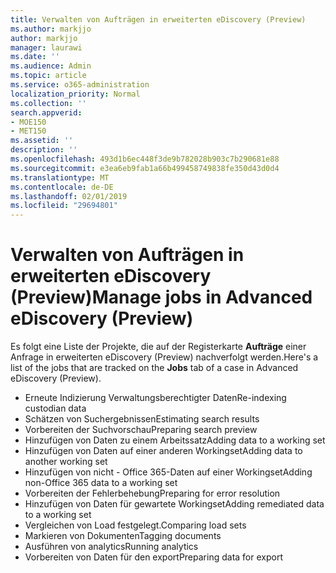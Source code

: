 ```yaml
---
title: Verwalten von Aufträgen in erweiterten eDiscovery (Preview)
ms.author: markjjo
author: markjjo
manager: laurawi
ms.date: ''
ms.audience: Admin
ms.topic: article
ms.service: o365-administration
localization_priority: Normal
ms.collection: ''
search.appverid:
- MOE150
- MET150
ms.assetid: ''
description: ''
ms.openlocfilehash: 493d1b6ec448f3de9b782028b903c7b290681e88
ms.sourcegitcommit: e3ea6eb9fab1a66b499458749838fe350d43d0d4
ms.translationtype: MT
ms.contentlocale: de-DE
ms.lasthandoff: 02/01/2019
ms.locfileid: "29694801"
---
```

# <a name="manage-jobs-in-advanced-ediscovery-preview"></a><span data-ttu-id="7bc52-102">Verwalten von Aufträgen in erweiterten eDiscovery (Preview)</span><span class="sxs-lookup"><span data-stu-id="7bc52-102">Manage jobs in Advanced eDiscovery (Preview)</span></span>

<span data-ttu-id="7bc52-103">Es folgt eine Liste der Projekte, die auf der Registerkarte **Aufträge** einer Anfrage in erweiterten eDiscovery (Preview) nachverfolgt werden.</span><span class="sxs-lookup"><span data-stu-id="7bc52-103">Here's a list of the jobs that are tracked on the **Jobs** tab of a case in Advanced eDiscovery (Preview).</span></span>

- <span data-ttu-id="7bc52-104">Erneute Indizierung Verwaltungsberechtigter Daten</span><span class="sxs-lookup"><span data-stu-id="7bc52-104">Re-indexing custodian data</span></span>
- <span data-ttu-id="7bc52-105">Schätzen von Suchergebnissen</span><span class="sxs-lookup"><span data-stu-id="7bc52-105">Estimating search results</span></span>
- <span data-ttu-id="7bc52-106">Vorbereiten der Suchvorschau</span><span class="sxs-lookup"><span data-stu-id="7bc52-106">Preparing search preview</span></span>
- <span data-ttu-id="7bc52-107">Hinzufügen von Daten zu einem Arbeitssatz</span><span class="sxs-lookup"><span data-stu-id="7bc52-107">Adding data to a working set</span></span>
- <span data-ttu-id="7bc52-108">Hinzufügen von Daten auf einer anderen Workingset</span><span class="sxs-lookup"><span data-stu-id="7bc52-108">Adding data to another working set</span></span>
- <span data-ttu-id="7bc52-109">Hinzufügen von nicht - Office 365-Daten auf einer Workingset</span><span class="sxs-lookup"><span data-stu-id="7bc52-109">Adding non-Office 365 data to a working set</span></span>
- <span data-ttu-id="7bc52-110">Vorbereiten der Fehlerbehebung</span><span class="sxs-lookup"><span data-stu-id="7bc52-110">Preparing for error resolution</span></span>
- <span data-ttu-id="7bc52-111">Hinzufügen von Daten für gewartete Workingset</span><span class="sxs-lookup"><span data-stu-id="7bc52-111">Adding remediated data to a working set</span></span>
- <span data-ttu-id="7bc52-112">Vergleichen von Load festgelegt.</span><span class="sxs-lookup"><span data-stu-id="7bc52-112">Comparing load sets</span></span>
- <span data-ttu-id="7bc52-113">Markieren von Dokumenten</span><span class="sxs-lookup"><span data-stu-id="7bc52-113">Tagging documents</span></span>
- <span data-ttu-id="7bc52-114">Ausführen von analytics</span><span class="sxs-lookup"><span data-stu-id="7bc52-114">Running analytics</span></span>
- <span data-ttu-id="7bc52-115">Vorbereiten von Daten für den export</span><span class="sxs-lookup"><span data-stu-id="7bc52-115">Preparing data for export</span></span>
